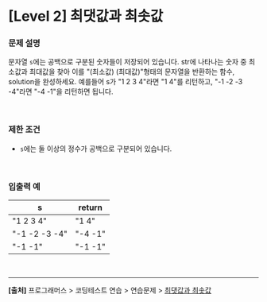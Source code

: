 # [Level 2] 최댓값과 최솟값

### 문제 설명
문자열 `s`에는 공백으로 구분된 숫자들이 저장되어 있습니다. str에 나타나는 숫자 중 최소값과 최대값을 찾아 이를 "(최소값) (최대값)"형태의 문자열을 반환하는 함수, solution을 완성하세요.
예를들어 s가 "1 2 3 4"라면 "1 4"를 리턴하고, "-1 -2 -3 -4"라면 "-4 -1"을 리턴하면 됩니다.

<br>

### 제한 조건
* `s`에는 둘 이상의 정수가 공백으로 구분되어 있습니다.

<br>

### 입출력 예
|s|return|
|---|---|
|"1 2 3 4"|"1 4"|
|"-1 -2 -3 -4"|"-4 -1"|
|"-1 -1"|"-1 -1"|

<br>

---
**[출처]** 프로그래머스 > 코딩테스트 연습 > 연습문제 > [최댓값과 최솟값](https://school.programmers.co.kr/learn/courses/30/lessons/12939)